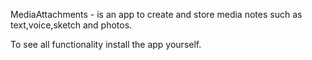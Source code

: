 MediaAttachments - is an app to create and store media notes such as text,voice,sketch and photos.

To see all functionality install the app yourself.
